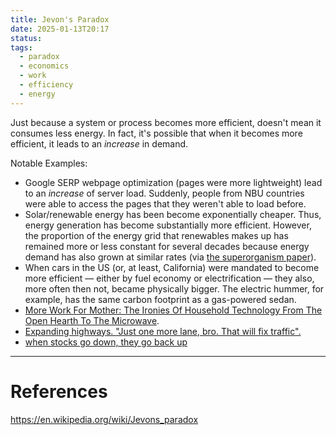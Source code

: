 ```yaml
---
title: Jevon's Paradox
date: 2025-01-13T20:17
status: 
tags:
  - paradox
  - economics
  - work
  - efficiency
  - energy
---
```

Just because a system or process becomes more efficient, doesn't mean it consumes less energy. In fact, it's possible that when it becomes more efficient, it leads to an _increase_ in demand. 

Notable Examples: 
- Google SERP webpage optimization (pages were more lightweight) lead to an _increase_ of server load. Suddenly, people from NBU countries were able to access the pages that they weren't able to load before.
- Solar/renewable energy has been become exponentially cheaper. Thus, energy generation has become substantially more efficient. However, the proportion of the energy grid that renewables makes up has remained more or less constant for several decades because energy demand has also grown at similar rates (via [the superorganism paper](economics-for-the-future--beyond-the-superorganism.md)).
- When cars in the US (or, at least, California) were mandated to become more efficient — either by fuel economy or electrification — they also, more often then not, became physically bigger. The electric hummer, for example, has the same carbon footprint as a gas-powered sedan. 
- [More Work For Mother: The Ironies Of Household Technology From The Open Hearth To The Microwave](https://www.goodreads.com/book/show/698373).
- [Expanding highways. "Just one more lane, bro. That will fix traffic".](https://bsky.app/profile/scifri.bsky.social/post/3lfppzvkvn72c)
- [when stocks go down, they go back up](https://bsky.app/profile/weisenthal.bsky.social/post/3lgtbtwkejk2o)
---
# References

https://en.wikipedia.org/wiki/Jevons_paradox
